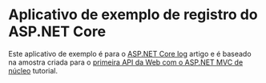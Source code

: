 # <a name="aspnet-core-logging-sample-application"></a>Aplicativo de exemplo de registro do ASP.NET Core

Este aplicativo de exemplo é para o [ASP.NET Core log](https://docs.microsoft.com/aspnet/core/fundamentals/logging/index) artigo e é baseado na amostra criada para o [primeira API da Web com o ASP.NET MVC de núcleo](https://docs.microsoft.com/aspnet/core/tutorials/first-web-api) tutorial.